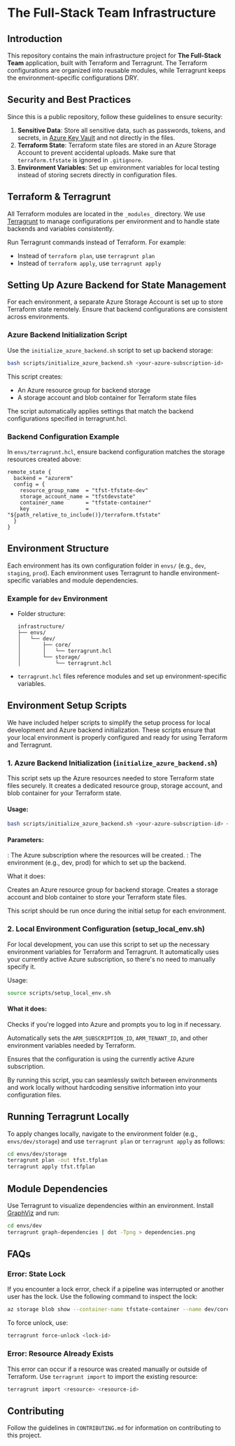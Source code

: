 
# The Full-Stack Team Infrastructure

## Introduction
This repository contains the main infrastructure project for **The Full-Stack Team** application, built with Terraform and Terragrunt. The Terraform configurations are organized into reusable modules, while Terragrunt keeps the environment-specific configurations DRY.

## Security and Best Practices
Since this is a public repository, follow these guidelines to ensure security:
1. **Sensitive Data**: Store all sensitive data, such as passwords, tokens, and secrets, in [Azure Key Vault](https://docs.microsoft.com/en-us/azure/key-vault/) and not directly in the files.
2. **Terraform State**: Terraform state files are stored in an Azure Storage Account to prevent accidental uploads. Make sure that `terraform.tfstate` is ignored in `.gitignore`.
3. **Environment Variables**: Set up environment variables for local testing instead of storing secrets directly in configuration files.

## Terraform & Terragrunt
All Terraform modules are located in the `_modules_` directory. We use [Terragrunt](https://terragrunt.gruntwork.io/) to manage configurations per environment and to handle state backends and variables consistently.

Run Terragrunt commands instead of Terraform. For example:
- Instead of `terraform plan`, use `terragrunt plan`
- Instead of `terraform apply`, use `terragrunt apply`

## Setting Up Azure Backend for State Management
For each environment, a separate Azure Storage Account is set up to store Terraform state remotely. Ensure that backend configurations are consistent across environments.

### Azure Backend Initialization Script
Use the `initialize_azure_backend.sh` script to set up backend storage:

```bash
bash scripts/initialize_azure_backend.sh <your-azure-subscription-id>
```

This script creates:

- An Azure resource group for backend storage
- A storage account and blob container for Terraform state files

The script automatically applies settings that match the backend configurations specified in terragrunt.hcl.

### Backend Configuration Example
In `envs/terragrunt.hcl`, ensure backend configuration matches the storage resources created above:

```hcl
remote_state {
  backend = "azurerm"
  config = {
    resource_group_name  = "tfst-tfstate-dev"
    storage_account_name = "tfstdevstate"
    container_name       = "tfstate-container"
    key                  = "${path_relative_to_include()}/terraform.tfstate"
  }
}
```

## Environment Structure
Each environment has its own configuration folder in `envs/` (e.g., `dev`, `staging`, `prod`). Each environment uses Terragrunt to handle environment-specific variables and module dependencies.

### Example for `dev` Environment
- Folder structure:
  ```plaintext
  infrastructure/
  ├── envs/
  │   └── dev/
  │       ├── core/
  │       │   └── terragrunt.hcl
  │       └── storage/
  │           └── terragrunt.hcl
  ```
- `terragrunt.hcl` files reference modules and set up environment-specific variables.

## Environment Setup Scripts

We have included helper scripts to simplify the setup process for local development and Azure backend initialization. These scripts ensure that your local environment is properly configured and ready for using Terraform and Terragrunt.

### 1. Azure Backend Initialization (`initialize_azure_backend.sh`)
This script sets up the Azure resources needed to store Terraform state files securely. It creates a dedicated resource group, storage account, and blob container for your Terraform state.

#### Usage:
```bash
bash scripts/initialize_azure_backend.sh <your-azure-subscription-id> <environment>
```

#### Parameters:

<your-azure-subscription-id>: The Azure subscription where the resources will be created.
<environment>: The environment (e.g., dev, prod) for which to set up the backend.

What it does:

Creates an Azure resource group for backend storage.
Creates a storage account and blob container to store your Terraform state files.

This script should be run once during the initial setup for each environment.

### 2. Local Environment Configuration (setup_local_env.sh)
For local development, you can use this script to set up the necessary environment variables for Terraform and Terragrunt. It automatically uses your currently active Azure subscription, so there's no need to manually specify it.

Usage:
```bash
source scripts/setup_local_env.sh
```

#### What it does:
Checks if you're logged into Azure and prompts you to log in if necessary.

Automatically sets the `ARM_SUBSCRIPTION_ID`, `ARM_TENANT_ID`, and other environment variables needed by Terraform.

Ensures that the configuration is using the currently active Azure subscription.

By running this script, you can seamlessly switch between environments and work locally without hardcoding sensitive information into your configuration files.

## Running Terragrunt Locally
To apply changes locally, navigate to the environment folder (e.g., `envs/dev/storage`) and use `terragrunt plan` or `terragrunt apply` as follows:

```bash
cd envs/dev/storage
terragrunt plan -out tfst.tfplan
terragrunt apply tfst.tfplan
```

## Module Dependencies
Use Terragrunt to visualize dependencies within an environment. Install [GraphViz](https://graphviz.org/) and run:

```bash
cd envs/dev
terragrunt graph-dependencies | dot -Tpng > dependencies.png
```

## FAQs
### Error: State Lock
If you encounter a lock error, check if a pipeline was interrupted or another user has the lock. Use the following command to inspect the lock:

```bash
az storage blob show --container-name tfstate-container --name dev/core/terraform.tfstate --account-name tfstdevstate | jq '.properties.lease'
```

To force unlock, use:

```bash
terragrunt force-unlock <lock-id>
```

### Error: Resource Already Exists
This error can occur if a resource was created manually or outside of Terraform. Use `terragrunt import` to import the existing resource:

```bash
terragrunt import <resource> <resource-id>
```

## Contributing
Follow the guidelines in `CONTRIBUTING.md` for information on contributing to this project.
